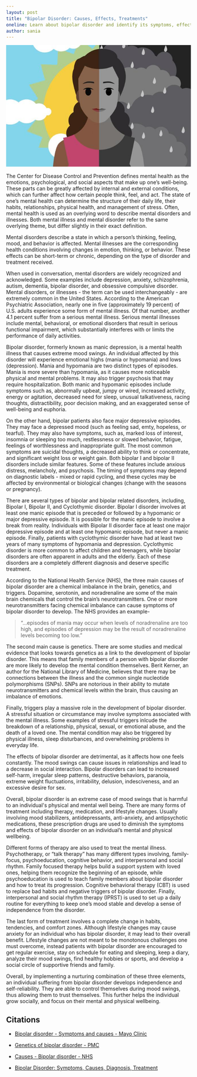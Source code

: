 ```yaml
---
layout: post
title: "Bipolar Disorder: Causes, Effects, Treatments"
oneline: Learn about bipolar disorder and identify its symptoms, effects, and treatment options. 
author: sania
---
```


![Bipolar Disorder](/images/blog/bipolar.jpeg)

The Center for Disease Control and Prevention defines mental health as the emotions, psychological, and social aspects that make up one’s well-being. These parts can be greatly affected by internal and external conditions, which can further affect how certain people think, feel, and act. The state of one’s mental health can determine the structure of their daily life, their habits, relationships, physical health, and management of stress. Often, mental health is used as an overlying word to describe mental disorders and illnesses. Both mental illness and mental disorder refer to the same overlying theme, but differ slightly in their exact definition.

Mental disorders describe a state in which a person’s thinking, feeling, mood, and behavior is affected. Mental illnesses are the corresponding health conditions involving changes in emotion, thinking, or behavior. These effects can be short-term or chronic, depending on the type of disorder and treatment received.

When used in conversation, mental disorders are widely recognized and acknowledged. Some examples include depression, anxiety, schizophrenia, autism, dementia, bipolar disorder, and obsessive compulsive disorder. Mental disorders, or illnesses - the term can be used interchangeably - are extremely common in the United States. According to the American Psychiatric Association, nearly one in five (approximately 19 percent) of U.S. adults experience some form of mental illness. Of that number, another 4.1 percent suffer from a serious mental illness. Serious mental illnesses include mental, behavioral, or emotional disorders that result in serious functional impairment, which substantially interferes with or limits the performance of daily activities.

Bipolar disorder, formerly known as manic depression, is a mental health illness that causes extreme mood swings. An individual affected by this disorder will experience emotional highs (mania or hypomania) and lows (depression). Mania and hypomania are two distinct types of episodes. Mania is more severe than hypomania, as it causes more noticeable physical and mental problems. It may also trigger psychosis that may require hospitalization. Both manic and hypomanic episodes include symptoms such as, abnormally upbeat, jumpy or wired, increased activity, energy or agitation, decreased need for sleep, unusual talkativeness, racing thoughts, distractibility, poor decision making, and an exaggerated sense of well-being and euphoria.

On the other hand, bipolar patients also face major depressive episodes. They may face a depressed mood (such as feeling sad, emty, hopeless, or tearful). They may also have symptoms, such as, marked loss of interest, insomnia or sleeping too much, restlessness or slowed behavior, fatigue, feelings of worthlessness and inappropriate guilt. The most common symptoms are suicidal thoughts, a decreased ability to think or concentrate, and significant weight loss or weight gain.
Both bipolar I and bipolar II disorders include similar features. Some of these features include anxious distress, melancholy, and psychosis. The timing of symptoms may depend on diagnostic labels - mixed or rapid cycling, and these cycles may be affected by environmental or biological changes (change with the seasons or pregnancy).

There are several types of bipolar and bipolar related disorders, including, Bipolar I, Bipolar II, and Cyclothymic disorder. Bipolar I disorder involves at least one manic episode that is preceded or followed by a hypomanic or major depressive episode. It is possible for the manic episode to involve a break from reality. Individuals with Bipolar II disorder face at least one major depressive episode and at least one hypomanic episode, but never a manic episode. Finally, patients with cyclothymic disorder have had at least two years of many symptoms of hypomania and depression. Cyclothymic disorder is more common to affect children and teenagers, while bipolar disorders are often apparent in adults and the elderly. Each of these disorders are a completely different diagnosis and deserve specific treatment.

According to the National Health Service (NHS), the three main causes of bipolar disorder are a chemical imbalance in the brain, genetics, and triggers. Dopamine, serotonin, and noradrenaline are some of the main brain chemicals that control the brain’s neurotransmitters. One or more neurotransmitters facing chemical imbalance can cause symptoms of bipolar disorder to develop. The NHS provides an example-

>“...episodes of mania may occur when levels of noradrenaline are too high, and episodes of depression may be the result of noradrenaline levels becoming too low.”

The second main cause is genetics. There are some studies and medical evidence that looks towards genetics as a link to the development of bipolar disorder. This means that family members of a person with bipolar disorder are more likely to develop the mental condition themselves. Berit Kerner, an author for the National Library of Medicine, believes that there may be connections between the illness and the common single nucleotide polymorphisms (SNPs). SNPs are notorious in their ability to mutate neurotransmitters and chemical levels within the brain, thus causing an imbalance of emotions.

Finally, triggers play a massive role in the development of bipolar disorder. A stressful situation or circumstance may involve symptoms associated with the mental illness. Some examples of stressful triggers inlcude the breakdown of a relationship, physical, sexual, or emotional abuse, and the death of a loved one. The mental condition may also be triggered by physical illness, sleep disturbances, and overwhelming problems in everyday life.

The effects of bipolar disorder are detrimental, as it affects how one feels constantly. The mood swings can cause issues in relationships and lead to a decrease in social interaction. Bipolar disorders can lead to increased self-harm, irregular sleep patterns, destructive behaviors, paranoia, extreme weight fluctuations, irritability, delusion, indesciveness, and an excessive desire for sex.

Overall, bipolar disorder is an extreme case of mood swings that is harmful to an individual's physical and mental well being. There are many forms of treatment including therapy, medication, and lifestyle changes. Usually involving mood stabilizers, antidepressants, anti-anxiety, and antipsychotic medications, these prescription drugs are used to diminish the symptoms and effects of bipolar disorder on an individual’s mental and physical wellbeing.

Different forms of therapy are also used to treat the mental illness. Psychotherapy, or “talk therapy” has many different types involving, family-focus, psychoeducation, cognitive behavior, and interpersonal and social rhythm. Family focused therapy helps build a support system with loved ones, helping them recognize the beginning of an episode, while psychoeducation is used to teach family members about bipolar disorder and how to treat its progression. Cognitive behavioral therapy (CBT) is used to replace bad habits and negative triggers of bipolar disorder. Finally, interpersonal and social rhythm therapy (IPRST) is used to set up a daily routine for everything to keep one’s mood stable and develop a sense of independence from the disorder.

The last form of treatment involves a complete change in habits, tendencies, and comfort zones. Although lifestyle changes may cause anxiety for an individual who has bipolar disorder, it may lead to their overall benefit. Lifestyle changes are not meant to be monotonous challenges one must overcome, instead patients with bipolar disorder are encouraged to get regular exercise, stay on schedule for eating and sleeping, keep a diary, analyze their mood swings, find healthy hobbies or sports, and develop a social circle of supportive friends and family.

Overall, by implementing a nurturing combination of these three elements, an individual suffering from bipolar disorder develops independence and self-reliability. They are able to control themselves during mood swings, thus allowing them to trust themselves. This further helps the individual grow socially, and focus on their mental and physical wellbeing.

## Citations

- [Bipolar disorder - Symptoms and causes - Mayo Clinic](https://www.mayoclinic.org/diseases-conditions/bipolar-disorder/symptoms-causes/syc-20355955)

- [Genetics of bipolar disorder - PMC](https://www.ncbi.nlm.nih.gov/pmc/articles/PMC3966627/)

- [Causes - Bipolar disorder - NHS](https://www.nhs.uk/mental-health/conditions/bipolar-disorder/causes/)

- [Bipolar Disorder: Symptoms, Causes, Diagnosis, Treatment](https://www.webmd.com/bipolar-disorder/mental-health-bipolar-disorder#091e9c5e80007660-4-12)
